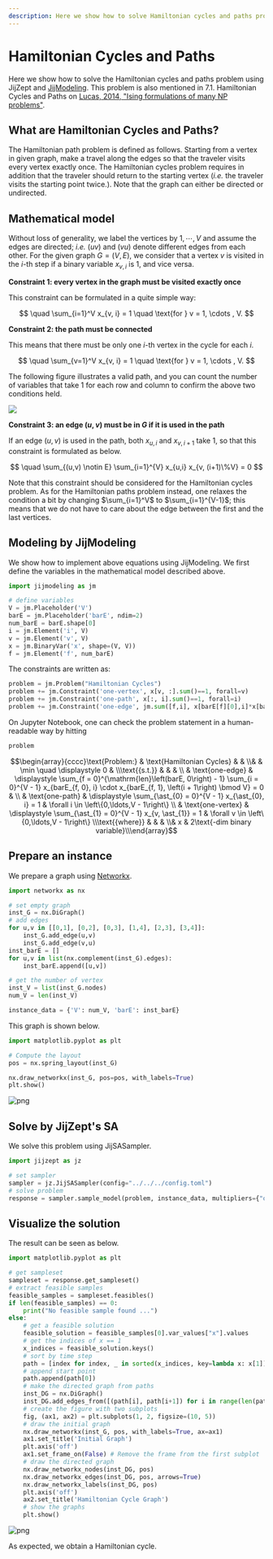 ```yaml
--- 
description: Here we show how to solve Hamiltonian cycles and paths problem using JijZept and JijModeling.
---
```


# Hamiltonian Cycles and Paths

Here we show how to solve the Hamiltonian cycles and paths problem using JijZept and [JijModeling](https://www.ref.documentation.jijzept.com/jijmodeling/).
This problem is also mentioned in 7.1. Hamiltonian Cycles and Paths on [Lucas, 2014, "Ising formulations of many NP problems"](https://www.frontiersin.org/articles/10.3389/fphy.2014.00005/full).

## What are Hamiltonian Cycles and Paths?

The Hamiltonian path problem is defined as follows.
Starting from a vertex in given graph, make a travel along the edges so that the traveler visits every vertex exactly once.
The Hamiltonian cycles problem requires in addition that the traveler should return to the starting vertex (*i.e.* the traveler visits the starting point twice.).
Note that the graph can either be directed or undirected.


## Mathematical model

Without loss of generality, we label the vertices by $1, \cdots , V$ and assume the edges are directed; *i.e.* $(uv)$ and $(vu)$ denote different edges from each other.
For the given graph $G = (V, E)$, we consider that a vertex $v$ is visited in the $i$-th step if a binary variable $x_{v,i}$ is $1$, and vice versa.

**Constraint 1: every vertex in the graph must be visited exactly once**

This constraint can be formulated in a quite simple way:

$$
\quad \sum_{i=1}^V x_{v, i}  = 1 \quad \text{for } v = 1, \cdots , V.
$$

**Constraint 2: the path must be connected**

This means that there must be only one $i$-th vertex in the cycle for each $i$.

$$
\quad \sum_{v=1}^V x_{v, i} = 1 \quad \text{for } v = 1, \cdots , V.
$$

The following figure illustrates a valid path,
and you can count the number of variables that take $1$ for each row and column to confirm the above two conditions held.

![](./assets/20-hamiltonian_cycles_and_paths.jpg)

**Constraint 3: an edge $(u, v)$ must be in $G$ if it is used in the path**

If an edge $(u,v)$ is used in the path, both $x_{u,i}$ and $x_{v,i+1}$ take $1$,
so that this constraint is formulated as below.

$$
\quad \sum_{(u,v) \notin E} \sum_{i=1}^{V} x_{u,i} x_{v, (i+1)\%V} = 0
$$

Note that this constraint should be considered for the Hamiltonian cycles problem.
As for the Hamiltonian paths problem instead, one relaxes the condition a bit by changing $\sum_{i=1}^V$ to $\sum_{i=1}^{V-1}$;
this means that we do not have to care about the edge between the first and the last vertices.


## Modeling by JijModeling

We show how to implement above equations using JijModeling.
We first define the variables in the mathematical model described above.



```python
import jijmodeling as jm

# define variables
V = jm.Placeholder('V')
barE = jm.Placeholder('barE', ndim=2)
num_barE = barE.shape[0]
i = jm.Element('i', V)
v = jm.Element('v', V)
x = jm.BinaryVar('x', shape=(V, V))
f = jm.Element('f', num_barE)
```

The constraints are written as:



```python
problem = jm.Problem("Hamiltonian Cycles")
problem += jm.Constraint('one-vertex', x[v, :].sum()==1, forall=v)
problem += jm.Constraint('one-path', x[:, i].sum()==1, forall=i)
problem += jm.Constraint('one-edge', jm.sum([f,i], x[barE[f][0],i]*x[barE[f][1],(i+1)%V])==0)
```

On Jupyter Notebook, one can check the problem statement in a human-readable way by hitting



```python
problem
```




$$\begin{array}{cccc}\text{Problem:} & \text{Hamiltonian Cycles} & & \\& & \min \quad \displaystyle 0 & \\\text{{s.t.}} & & & \\ & \text{one-edge} & \displaystyle \sum_{f = 0}^{\mathrm{len}\left(barE, 0\right) - 1} \sum_{i = 0}^{V - 1} x_{barE_{f, 0}, i} \cdot x_{barE_{f, 1}, \left(i + 1\right) \bmod V} = 0 &  \\ & \text{one-path} & \displaystyle \sum_{\ast_{0} = 0}^{V - 1} x_{\ast_{0}, i} = 1 & \forall i \in \left\{0,\ldots,V - 1\right\} \\ & \text{one-vertex} & \displaystyle \sum_{\ast_{1} = 0}^{V - 1} x_{v, \ast_{1}} = 1 & \forall v \in \left\{0,\ldots,V - 1\right\} \\\text{{where}} & & & \\& x & 2\text{-dim binary variable}\\\end{array}$$



## Prepare an instance

We prepare a graph using [Networkx](https://networkx.org/).



```python
import networkx as nx

# set empty graph
inst_G = nx.DiGraph()
# add edges
for u,v in [[0,1], [0,2], [0,3], [1,4], [2,3], [3,4]]:
    inst_G.add_edge(u,v)
    inst_G.add_edge(v,u)
inst_barE = []
for u,v in list(nx.complement(inst_G).edges):
    inst_barE.append([u,v])

# get the number of vertex
inst_V = list(inst_G.nodes)
num_V = len(inst_V)

instance_data = {'V': num_V, 'barE': inst_barE}

```

This graph is shown below.


```python
import matplotlib.pyplot as plt

# Compute the layout
pos = nx.spring_layout(inst_G)

nx.draw_networkx(inst_G, pos=pos, with_labels=True)
plt.show()
```


    
![png](20-hamiltonian_cycles_and_paths_files/20-hamiltonian_cycles_and_paths_14_0.png)
    


## Solve by JijZept's SA

We solve this problem using JijSASampler.



```python
import jijzept as jz

# set sampler
sampler = jz.JijSASampler(config="../../../config.toml")
# solve problem
response = sampler.sample_model(problem, instance_data, multipliers={"one-vertex": 0.5, "one-path": 0.5, "one-edge": 0.5}, search=True, num_reads=100)
```

## Visualize the solution

The result can be seen as below.



```python
import matplotlib.pyplot as plt

# get sampleset
sampleset = response.get_sampleset()
# extract feasible samples
feasible_samples = sampleset.feasibles()
if len(feasible_samples) == 0:
    print("No feasible sample found ...")
else:
    # get a feasible solution
    feasible_solution = feasible_samples[0].var_values["x"].values
    # get the indices of x == 1
    x_indices = feasible_solution.keys()
    # sort by time step
    path = [index for index, _ in sorted(x_indices, key=lambda x: x[1])]
    # append start point
    path.append(path[0])    
    # make the directed graph from paths
    inst_DG = nx.DiGraph()
    inst_DG.add_edges_from([(path[i], path[i+1]) for i in range(len(path)-1)])
    # create the figure with two subplots
    fig, (ax1, ax2) = plt.subplots(1, 2, figsize=(10, 5))
    # draw the initial graph
    nx.draw_networkx(inst_G, pos, with_labels=True, ax=ax1)
    ax1.set_title('Initial Graph')
    plt.axis('off')
    ax1.set_frame_on(False) # Remove the frame from the first subplot
    # draw the directed graph
    nx.draw_networkx_nodes(inst_DG, pos)
    nx.draw_networkx_edges(inst_DG, pos, arrows=True)
    nx.draw_networkx_labels(inst_DG, pos)
    plt.axis('off')
    ax2.set_title('Hamiltonian Cycle Graph')
    # show the graphs
    plt.show()
```


    
![png](20-hamiltonian_cycles_and_paths_files/20-hamiltonian_cycles_and_paths_18_0.png)
    


As expected, we obtain a Hamiltonian cycle.
